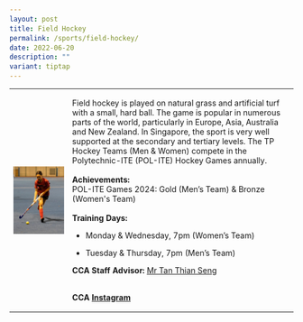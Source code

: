 ```yaml
---
layout: post
title: Field Hockey
permalink: /sports/field-hockey/
date: 2022-06-20
description: ""
variant: tiptap
---
```

<table style="minWidth: 50px">
<colgroup>
<col>
<col>
</colgroup>
<tbody>
<tr>
<td rowspan="1" colspan="1">
<div class="isomer-image-wrapper">
<img style="display:block;margin-left:auto;margin-right:auto;" height="auto" width="100%" alt="Field Hockey" src="/images/Sports/FIELD HOCKEY.png">
</div>
</td>
<td rowspan="1" colspan="1">
<p>Field hockey is played on natural grass and artificial turf with a small,
hard ball. The game is popular in numerous parts of the world, particularly
in Europe, Asia, Australia and New Zealand. In Singapore, the sport is
very well supported at the secondary and tertiary levels. The TP Hockey
Teams (Men &amp; Women) compete in the Polytechnic-ITE (POL-ITE) Hockey
Games annually.
<br>
<br><strong>Achievements:</strong>
<br>POL-ITE Games 2024: Gold (Men’s Team) &amp; Bronze (Women's Team)
<br>
<br><strong>Training Days:</strong>
</p>
<ul data-tight="true" class="tight">
<li>
<p>Monday &amp; Wednesday, 7pm (Women’s Team)</p>
</li>
<li>
<p>Tuesday &amp; Thursday, 7pm (Men’s Team)</p>
</li>
</ul>
<p></p>
<p><strong>CCA Staff Advisor:</strong>  <a href="mailto:Tan_Thian_Seng@tp.edu.sg" rel="noopener noreferrer nofollow" target="_blank">Mr Tan Thian Seng</a>
</p>
<p>
<br><strong>CCA <a href="https://www.instagram.com/tphockey_rays" rel="noopener noreferrer nofollow" target="_blank">Instagram</a></strong>
</p>
</td>
</tr>
</tbody>
</table>
<p></p>